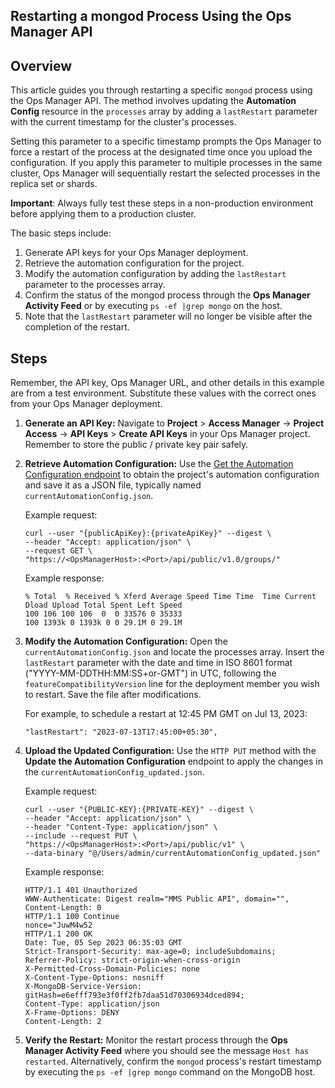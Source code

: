 ## Restarting a mongod Process Using the Ops Manager API

## Overview 

This article guides you through restarting a specific `mongod` process using the Ops Manager API. The method involves updating the **Automation Config** resource in the `processes` array by adding a `lastRestart` parameter with the current timestamp for the cluster's processes. 

Setting this parameter to a specific timestamp prompts the Ops Manager to force a restart of the process at the designated time once you upload the configuration. If you apply this parameter to multiple processes in the same cluster, Ops Manager will sequentially restart the selected processes in the replica set or shards.

**Important**: Always fully test these steps in a non-production environment before applying them to a production cluster.

The basic steps include:

1. Generate API keys for your Ops Manager deployment.
2. Retrieve the automation configuration for the project.
3. Modify the automation configuration by adding the `lastRestart` parameter to the processes array.
4. Confirm the status of the mongod process through the **Ops Manager Activity Feed** or by executing `ps -ef |grep mongo` on the host.
5. Note that the `lastRestart` parameter will no longer be visible after the completion of the restart.

## Steps

Remember, the API key, Ops Manager URL, and other details in this example are from a test environment. Substitute these values with the correct ones from your Ops Manager deployment.

1. **Generate an API Key:** Navigate to **Project** > **Access Manager** -> **Project Access** -> **API Keys** > **Create API Keys** in your Ops Manager project. Remember to store the public / private key pair safely.

2. **Retrieve Automation Configuration:** Use the [Get the Automation Configuration endpoint](https://www.mongodb.com/docs/ops-manager/current/reference/api/automation-config/get-automation-config/) to obtain the project's automation configuration and save it as a JSON file, typically named `currentAutomationConfig.json`.

   Example request:

   ```
   curl --user "{publicApiKey}:{privateApiKey}" --digest \
   --header "Accept: application/json" \
   --request GET \
   "https://<OpsManagerHost>:<Port>/api/public/v1.0/groups/"
   ```

    Example response:

    ```
    % Total  % Received % Xferd Average Speed Time Time  Time Current Dload Upload Total Spent Left Speed 
    100 106 100 106  0  0 33576 0 35333 
    100 1393k 0 1393k 0 0 29.1M 0 29.1M 
    ```

3. **Modify the Automation Configuration:** Open the `currentAutomationConfig.json` and locate the processes array. Insert the `lastRestart` parameter with the date and time in ISO 8601 format ("YYYY-MM-DDTHH:MM:SS+or-GMT") in UTC, following the `featureCompatibilityVersion` line for the deployment member you wish to restart. Save the file after modifications.

   For example, to schedule a restart at 12:45 PM GMT on Jul 13, 2023:

   ```
   "lastRestart": "2023-07-13T17:45:00+05:30",
   ```

4. **Upload the Updated Configuration:** Use the `HTTP PUT` method with the **Update the Automation Configuration** endpoint to apply the changes in the `currentAutomationConfig_updated.json`.

   Example request:

   ```
   curl --user "{PUBLIC-KEY}:{PRIVATE-KEY}" --digest \
   --header "Accept: application/json" \
   --header "Content-Type: application/json" \
   --include --request PUT \
   "https://<OpsManagerHost>:<Port>/api/public/v1" \
   --data-binary "@/Users/admin/currentAutomationConfig_updated.json"
   ```
    
    Example response:

    ```
    HTTP/1.1 401 Unauthorized 
    WWW-Authenticate: Digest realm="MMS Public API", domain="", 
    Content-Length: 0 
    HTTP/1.1 100 Continue 
    nonce="JuwM4w52 
    HTTP/1.1 200 OK 
    Date: Tue, 05 Sep 2023 06:35:03 GMT 
    Strict-Transport-Security: max-age=0; includeSubdomains; 
    Referrer-Policy: strict-origin-when-cross-origin 
    X-Permitted-Cross-Domain-Policies: none 
    X-Content-Type-Options: nosniff 
    X-MongoDB-Service-Version: gitHash=e6efff793e3f0ff2fb7daa51d70306934dced894; 
    Content-Type: application/json 
    X-Frame-Options: DENY 
    Content-Length: 2
    ```

5. **Verify the Restart:** Monitor the restart process through the **Ops Manager Activity Feed** where you should see the message `Host has restarted`. Alternatively, confirm the `mongod` process's restart timestamp by executing the `ps -ef |grep mongo` command on the MongoDB host.
